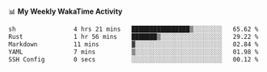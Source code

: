 <!--
**stamp711/stamp711** is a ✨ _special_ ✨ repository because its `README.md` (this file) appears on your GitHub profile.

Here are some ideas to get you started:

- 🔭 I’m currently working on ...
- 🌱 I’m currently learning ...
- 👯 I’m looking to collaborate on ...
- 🤔 I’m looking for help with ...
- 💬 Ask me about ...
- 📫 How to reach me: ...
- 😄 Pronouns: ...
- ⚡ Fun fact: ...
-->

📊 **My Weekly WakaTime Activity**

<!--START_SECTION:waka-->

```txt
sh                4 hrs 21 mins   ████████████████▒░░░░░░░░   65.62 %
Rust              1 hr 56 mins    ███████▒░░░░░░░░░░░░░░░░░   29.22 %
Markdown          11 mins         ▓░░░░░░░░░░░░░░░░░░░░░░░░   02.84 %
YAML              7 mins          ▒░░░░░░░░░░░░░░░░░░░░░░░░   01.98 %
SSH Config        0 secs          ░░░░░░░░░░░░░░░░░░░░░░░░░   00.12 %
```

<!--END_SECTION:waka-->
